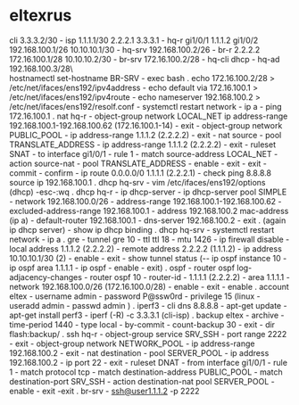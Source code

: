 # eltexrus
cli 3.3.3.2/30 - isp 1.1.1.1/30 2.2.2.1 3.3.3.1 - hq-r gi1/0/1 1.1.1.2 gi1/0/2 192.168.100.1/26 10.10.10.1/30 - hq-srv 192.168.100.2/26 - br-r 2.2.2.2 172.16.100.1/28 10.10.10.2/30 - br-srv 172.16.100.2/28 - hq-cli dhcp - hq-ad 192.168.100.3/28\  
hostnamectl set-hostname BR-SRV - exec bash .
echo 172.16.100.2/28 > /etc/net/ifaces/ens192/ipv4address - echo default via 172.16.100.1 > /etc/net/ifaces/ens192/ipv4route - echo nameserver 192.168.100.2 > /etc/net/ifaces/ens192/resolf.conf - systemctl restart network - ip a - ping 172.16.100.1 .
nat hq-r - object-group network LOCAL_NET ip address-range 192.168.100.1-192.168.100.62 (172.16.100.1-14) - exit - object-group network PUBLIC_POOL - ip address-range 1.1.1.2 (2.2.2.2) - exit - nat source - pool TRANSLATE_ADDRESS - ip address-range 1.1.1.2 (2.2.2.2) - exit - ruleset SNAT - to interface gi1/0/1 - rule 1 - match source-address LOCAL_NET - action source-nat - pool TRANSLATE_ADDRESS - enable - exit - exit - commit - confirm - ip route 0.0.0.0/0 1.1.1.1 (2.2.2.1) - check ping 8.8.8.8 source ip 192.168.100.1 .
dhcp hq-srv - vim /etc/ifaces/ens192/options (dhcp) -esc-:wq .
dhcp hq-r - ip dhcp-server - ip dhcp-server pool SIMPLE - network 192.168.100.0/26 - address-range 192.168.100.1-192.168.100.62 - excluded-address-range 192.168.100.1 - address 192.168.100.2 mac-address (ip a) - default-router 192.168.100.1 - dns-server 192.168.100.2 - exit . (again ip dhcp server) - show ip dhcp binding .
dhcp hq-srv - systemctl restart network  - ip a .
gre - tunnel gre 10 - ttl ttl 18 - mtu 1426 - ip firewall disable - local address 1.1.1.2 (2.2.2.2) - remote address 2.2.2.2 (1.1.1.2) - ip address 10.10.10.1/30 (2) - enable - exit - show tunnel status (-- ip ospf instance 10 - ip ospf area 1.1.1.1 - ip ospf - enable - exit) .
ospf - router ospf log-adjacency-changes - router ospf 10 - router-id - 1.1.1.1 (2.2.2.2) - area 1.1.1.1 - network 192.168.100.0/26 (172.16.100.0/28) - enable - exit - enable .
account eltex - username admin - password P@ssw0rd - privilege 15 (linux - useradd admin - passwd admin ) .
iperf3 - cli dns 8.8.8.8 - apt-get update - apt-get install perf3 - iperf (-R) -c 3.3.3.1 (cli-isp) .
backup eltex - archive - time-period 1440 - type local - by-commit - count-backup 30 - exit - dir flash:backup/ .
ssh hq-r - object-group service SRV_SSH - port range 2222 - exit - object-group network NETWORK_POOL - ip address-range 192.168.100.2 - exit - nat destination - pool SERVER_POOL - ip address 192.168.100.2 - ip port 22 - exit - ruleset DNAT - from interface gi1/0/1 - rule 1 - match protocol tcp - match destination-address PUBLIC_POOL - match destination-port SRV_SSH - action destination-nat pool SERVER_POOL - enable - exit -exit .
br-srv - ssh@user1.1.1.2 -p 2222
